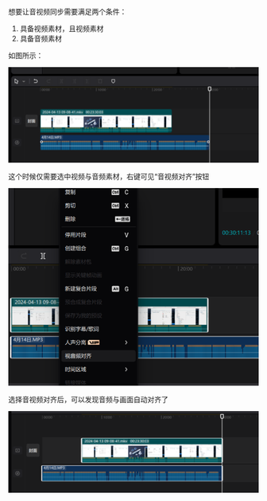 想要让音视频同步需要满足两个条件：

1. 具备视频素材，且视频素材
2. 具备音频素材

如图所示：

![image-20240414134845675](assets/image-20240414134845675.png)

这个时候仅需要选中视频与音频素材，右键可见“音视频对齐”按钮

![image-20240414134935158](assets/image-20240414134935158.png)

选择音视频对齐后，可以发现音频与画面自动对齐了

![image-20240414135016395](assets/image-20240414135016395.png)
